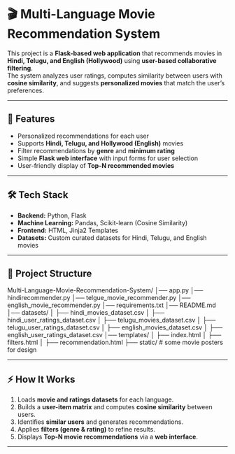# 🎬 Multi-Language Movie Recommendation System

This project is a **Flask-based web application** that recommends movies in **Hindi, Telugu, and English (Hollywood)** using **user-based collaborative filtering**.  
The system analyzes user ratings, computes similarity between users with **cosine similarity**, and suggests **personalized movies** that match the user’s preferences.  

---

## 🚀 Features
- Personalized recommendations for each user  
- Supports **Hindi, Telugu, and Hollywood (English)** movies  
- Filter recommendations by **genre** and **minimum rating**  
- Simple **Flask web interface** with input forms for user selection  
- User-friendly display of **Top-N recommended movies**  

---

## 🛠️ Tech Stack
- **Backend:** Python, Flask  
- **Machine Learning:** Pandas, Scikit-learn (Cosine Similarity)  
- **Frontend:** HTML, Jinja2 Templates  
- **Datasets:** Custom curated datasets for Hindi, Telugu, and English movies  

---

## 📂 Project Structure
Multi-Language-Movie-Recommendation-System/
│── app.py
│── hindirecommender.py
│── telgue_movie_recommender.py
│── english_movie_recommender.py
│── requirements.txt
│── README.md
│── datasets/
│ ├── hindi_movies_dataset.csv
│ ├── hindi_user_ratings_dataset.csv
│ ├── telugu_movies_dataset.csv
│ ├── telugu_user_ratings_dataset.csv
│ ├── english_movies_dataset.csv
│ ├── english_user_ratings_dataset.csv
│── templates/
│ ├── index.html
│ ├── filters.html
│ ├── recommendation.html
├── static/ # some movie posters for design
  
---

## ⚡ How It Works
1. Loads **movie and ratings datasets** for each language.  
2. Builds a **user-item matrix** and computes **cosine similarity** between users.  
3. Identifies **similar users** and generates recommendations.  
4. Applies **filters (genre & rating)** to refine results.  
5. Displays **Top-N movie recommendations** via a **web interface**.  

---


